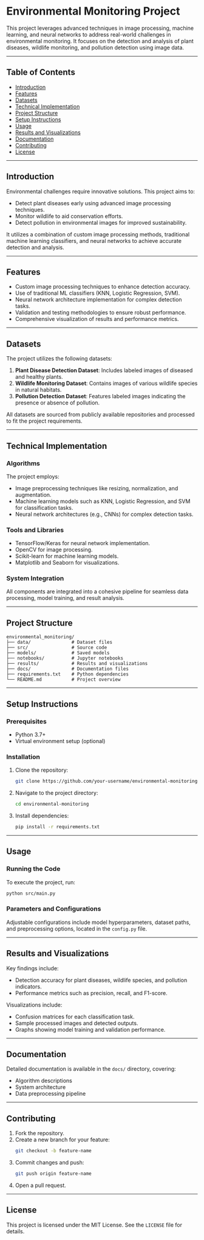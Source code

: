 # Environmental Monitoring Project

This project leverages advanced techniques in image processing, machine learning, and neural networks to address real-world challenges in environmental monitoring. It focuses on the detection and analysis of plant diseases, wildlife monitoring, and pollution detection using image data.

---

## Table of Contents

- [Introduction](#introduction)
- [Features](#features)
- [Datasets](#datasets)
- [Technical Implementation](#technical-implementation)
- [Project Structure](#project-structure)
- [Setup Instructions](#setup-instructions)
- [Usage](#usage)
- [Results and Visualizations](#results-and-visualizations)
- [Documentation](#documentation)
- [Contributing](#contributing)
- [License](#license)

---

## Introduction

Environmental challenges require innovative solutions. This project aims to:

- Detect plant diseases early using advanced image processing techniques.
- Monitor wildlife to aid conservation efforts.
- Detect pollution in environmental images for improved sustainability.

It utilizes a combination of custom image processing methods, traditional machine learning classifiers, and neural networks to achieve accurate detection and analysis.

---

## Features

- Custom image processing techniques to enhance detection accuracy.
- Use of traditional ML classifiers (KNN, Logistic Regression, SVM).
- Neural network architecture implementation for complex detection tasks.
- Validation and testing methodologies to ensure robust performance.
- Comprehensive visualization of results and performance metrics.

---

## Datasets

The project utilizes the following datasets:

1. **Plant Disease Detection Dataset**: Includes labeled images of diseased and healthy plants.
2. **Wildlife Monitoring Dataset**: Contains images of various wildlife species in natural habitats.
3. **Pollution Detection Dataset**: Features labeled images indicating the presence or absence of pollution.

All datasets are sourced from publicly available repositories and processed to fit the project requirements.

---

## Technical Implementation

### Algorithms

The project employs:

- Image preprocessing techniques like resizing, normalization, and augmentation.
- Machine learning models such as KNN, Logistic Regression, and SVM for classification tasks.
- Neural network architectures (e.g., CNNs) for complex detection tasks.

### Tools and Libraries

- TensorFlow/Keras for neural network implementation.
- OpenCV for image processing.
- Scikit-learn for machine learning models.
- Matplotlib and Seaborn for visualizations.

### System Integration

All components are integrated into a cohesive pipeline for seamless data processing, model training, and result analysis.

---

## Project Structure

```plaintext
environmental_monitoring/
├── data/               # Dataset files
├── src/                # Source code
├── models/             # Saved models
├── notebooks/          # Jupyter notebooks
├── results/            # Results and visualizations
├── docs/               # Documentation files
├── requirements.txt    # Python dependencies
└── README.md           # Project overview
```

---

## Setup Instructions

### Prerequisites

- Python 3.7+
- Virtual environment setup (optional)

### Installation

1. Clone the repository:
   ```bash
   git clone https://github.com/your-username/environmental-monitoring.git
   ```
2. Navigate to the project directory:
   ```bash
   cd environmental-monitoring
   ```
3. Install dependencies:
   ```bash
   pip install -r requirements.txt
   ```

---

## Usage

### Running the Code

To execute the project, run:

```bash
python src/main.py
```

### Parameters and Configurations

Adjustable configurations include model hyperparameters, dataset paths, and preprocessing options, located in the `config.py` file.

---

## Results and Visualizations

Key findings include:

- Detection accuracy for plant diseases, wildlife species, and pollution indicators.
- Performance metrics such as precision, recall, and F1-score.

Visualizations include:

- Confusion matrices for each classification task.
- Sample processed images and detected outputs.
- Graphs showing model training and validation performance.

---

## Documentation

Detailed documentation is available in the `docs/` directory, covering:

- Algorithm descriptions
- System architecture
- Data preprocessing pipeline

---

## Contributing

1. Fork the repository.
2. Create a new branch for your feature:
   ```bash
   git checkout -b feature-name
   ```
3. Commit changes and push:
   ```bash
   git push origin feature-name
   ```
4. Open a pull request.

---

## License

This project is licensed under the MIT License. See the `LICENSE` file for details.
